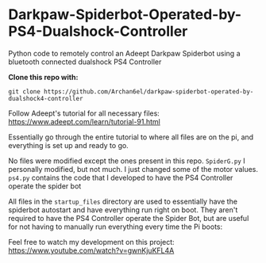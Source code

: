 # Darkpaw-Spiderbot-Operated-by-PS4-Dualshock-Controller

Python code to remotely control an Adeept Darkpaw Spiderbot using a bluetooth connected dualshock PS4 Controller

**Clone this repo with:**
```
git clone https://github.com/Archan6el/darkpaw-spiderbot-operated-by-dualshock4-controller
```

Follow Adeept's tutorial for all necessary files: https://www.adeept.com/learn/tutorial-91.html

Essentially go through the entire tutorial to where all files are on the pi, and everything is set up and ready to go.

No files were modified except the ones present in this repo. ```SpiderG.py``` I personally modified, but not much. I just changed some of the motor values. ```ps4.py``` contains the code that I developed to have the PS4 Controller operate the spider bot

All files in the ```startup_files``` directory are used to essentially have the spiderbot autostart and have everything run right on boot. They aren't required to have the PS4 Controller operate the Spider Bot, but are useful for not having to manually run everything every time the Pi boots:

Feel free to watch my development on this project: https://www.youtube.com/watch?v=gwnKjuKFL4A
